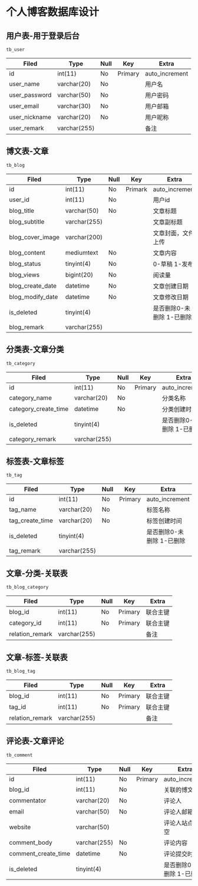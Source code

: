 # 个人博客数据库设计

## 用户表-用于登录后台

`tb_user` 

| Filed         | Type         | Null | Key     | Extra          |
| ------------- | ------------ | ---- | ------- | -------------- |
| id            | int(11)      | No   | Primary | auto_increment |
| user_name     | varchar(20)  | No   |         | 用户名         |
| user_password | varchar(50)  | No   |         | 用户密码       |
| user_email    | varchar(30)  | No   |         | 用户邮箱       |
| user_nickname | varchar(20)  | No   |         | 用户昵称       |
| user_remark   | varchar(255) |      |         | 备注           |

## 博文表-文章

`tb_blog` 

| Filed            | Type         | Null | Key     | Extra                     |
| ---------------- | ------------ | ---- | ------- | ------------------------- |
| id               | int(11)      | No   | Primark | auto_increment            |
| user_id          | int(11)      | No   |         | 用户id                    |
| blog_title       | varchar(50)  | No   |         | 文章标题                  |
| blog_subtitle    | varchar(255) |      |         | 文章副标题                |
| blog_cover_image | varchar(200) |      |         | 文章封面，文件上传        |
| blog_content     | mediumtext   | No   |         | 文章内容                  |
| blog_status      | tinyint(4)   | No   |         | 0-草稿 1-发布             |
| blog_views       | bigint(20)   | No   |         | 阅读量                    |
| blog_create_date | datetime     | No   |         | 文章创建日期              |
| blog_modify_date | datetime     | No   |         | 文章修改日期              |
| is_deleted  | tinyint(4)   |    |         | 是否删除0-未删除 1-已删除 |
| blog_remark      | varchar(255) |      |         |                           |

## 分类表-文章分类

`tb_category` 

| Filed                | Type         | Null | Key     | Extra          |
| -------------------- | ------------ | ---- | ------- | -------------- |
| id                   | int(11)      | No   | Primary | auto_increment |
| category_name        | varchar(20)  | No   |         | 分类名称       |
| category_create_time | datetime     | No   |         | 分类创建时间   |
| is_deleted  | tinyint(4)   |    |         | 是否删除0-未删除 1-已删除 |
| category_remark      | varchar(255) |      |         |                |

## 标签表-文章标签

`tb_tag` 

| Filed           | Type         | Null | Key     | Extra          |
| --------------- | ------------ | ---- | ------- | -------------- |
| id              | int(11)      | No   | Primary | auto_increment |
| tag_name        | varchar(20)  | No   |         | 标签名称       |
| tag_create_time | varchar(20)  | No   |         | 标签创建时间   |
| is_deleted  | tinyint(4)   |    |         | 是否删除0-未删除 1-已删除 |
| tag_remark      | varchar(255) |      |         |                |

## 文章-分类-关联表

`tb_blog_category` 

| Filed           | Type         | Null | Key     | Extra    |
| --------------- | ------------ | ---- | ------- | -------- |
| blog_id         | int(11)      | No   | Primary | 联合主键 |
| category_id     | int(11)      | No   | Primary | 联合主键 |
| relation_remark | varchar(255) |      |         | 备注     |

## 文章-标签-关联表

`tb_blog_tag` 

| Filed           | Type         | Null | Key     | Extra    |
| --------------- | ------------ | ---- | ------- | -------- |
| blog_id         | int(11)      | No   | Primary | 联合主键 |
| tag_id          | int(11)      | No   | Primary | 联合主键 |
| relation_remark | varchar(255) |      |         | 备注     |

## 评论表-文章评论

`tb_comment` 

| Filed | Type    | Null | Key     | Extra |
| ----- | ------- | ---- | ------- | ----- |
| id    | int(11) | No   | Primary |auto_increment       |
| blog_id | int(11) | No |  | 关联的博文的id |
| commentator | varchar(20) | No |         | 评论人 |
| email | varchar(50) | No |         | 评论人邮箱 |
| website | varchar(50) |      |         | 评论人站点，可空 |
| comment_body | varchar(255) | No |         | 评论内容 |
| comment_create_time | datetime | No |         | 评论提交时间 |
| is_deleted | tinyint(4) |      |         | 是否删除0-未删除 1-已删除      |

